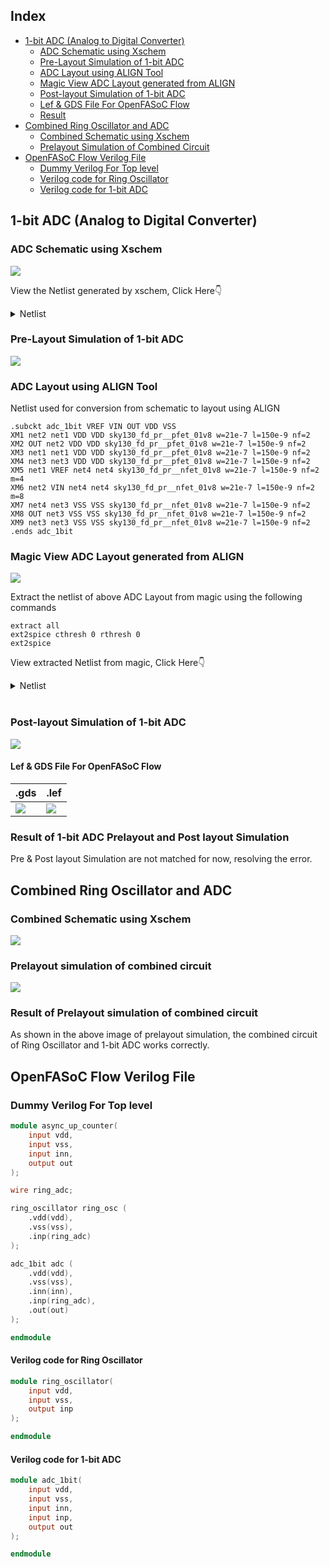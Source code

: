 ## Index
- [1-bit ADC (Analog to Digital Converter)](https://github.com/syedimaduddin/msvsd4bituc/tree/main/Week-5#1-bit-adc-analog-to-digital-converter)
    * [ADC Schematic using Xschem](https://github.com/syedimaduddin/msvsd4bituc/tree/main/Week-5#adc-schematic-using-xschem)
    * [Pre-Layout Simulation of 1-bit ADC](https://github.com/syedimaduddin/msvsd4bituc/tree/main/Week-5#pre-layout-simulation-of-1-bit-adc)
    * [ADC Layout using ALIGN Tool](https://github.com/syedimaduddin/msvsd4bituc/tree/main/Week-5#adc-layout-using-align-tool)
    * [Magic View ADC Layout generated from ALIGN](https://github.com/syedimaduddin/msvsd4bituc/tree/main/Week-5#magic-view-adc-layout-generated-from-align)
    * [Post-layout Simulation of 1-bit ADC](https://github.com/syedimaduddin/msvsd4bituc/tree/main/Week-5#post-layout-simulation-of-1-bit-adc)
    * [Lef & GDS File For OpenFASoC Flow](https://github.com/syedimaduddin/msvsd4bituc/edit/main/Week-5#lef--gds-file-for-openfasoc-flow)
    * [Result](https://github.com/syedimaduddin/msvsd4bituc/tree/main/Week-5#result)
- [Combined Ring Oscillator and ADC](https://github.com/syedimaduddin/msvsd4bituc/edit/main/Week-5#combined-ring-oscillator-and-adc)
    * [Combined Schematic using Xschem](https://github.com/syedimaduddin/msvsd4bituc/edit/main/Week-5#combined-schematic-using-xschem)
    * [Prelayout Simulation of Combined Circuit](https://github.com/syedimaduddin/msvsd4bituc/edit/main/Week-5#prelayout-simulation-of-combined-circuit)
- [OpenFASoC Flow Verilog File](https://github.com/syedimaduddin/msvsd4bituc/tree/main/Week-5#openfasoc-flow-verilog-file)
    * [Dummy Verilog For Top level](https://github.com/syedimaduddin/msvsd4bituc/tree/main/Week-5#dummy-verilog-for-top-level)
    * [Verilog code for Ring Oscillator](https://github.com/syedimaduddin/msvsd4bituc/edit/main/Week-5#verilog-code-for-ring-oscillator)
    * [Verilog code for 1-bit ADC](https://github.com/syedimaduddin/msvsd4bituc/edit/main/Week-5#verilog-code-for-1-bit-adc)

## 1-bit ADC (Analog to Digital Converter)

### ADC Schematic using Xschem
<img src="./Images/adc_prelayout_schematic.png">

View the Netlist generated by xschem, Click Here👇
<details><summary>Netlist</summary>

```
** sch_path: /home/syedimaduddin/Desktop/VSD_PD_Research_Program/Week-5/xschem/adc_1bit.sch
**.subckt adc_1bit
XM1 net4 net2 VDD VDD sky130_fd_pr__pfet_01v8 L=0.15 W=1 nf=1 ad='int((nf+1)/2) * W/nf * 0.29' as='int((nf+2)/2) * W/nf * 0.29'
+ pd='2*int((nf+1)/2) * (W/nf + 0.29)' ps='2*int((nf+2)/2) * (W/nf + 0.29)' nrd='0.29 / W' nrs='0.29 / W'
+ sa=0 sb=0 sd=0 mult=1 m=1
XM2 out net4 VDD VDD sky130_fd_pr__pfet_01v8 L=0.15 W=1 nf=1 ad='int((nf+1)/2) * W/nf * 0.29' as='int((nf+2)/2) * W/nf * 0.29'
+ pd='2*int((nf+1)/2) * (W/nf + 0.29)' ps='2*int((nf+2)/2) * (W/nf + 0.29)' nrd='0.29 / W' nrs='0.29 / W'
+ sa=0 sb=0 sd=0 mult=1 m=1
XM3 net2 net2 VDD VDD sky130_fd_pr__pfet_01v8 L=0.15 W=1 nf=1 ad='int((nf+1)/2) * W/nf * 0.29' as='int((nf+2)/2) * W/nf * 0.29'
+ pd='2*int((nf+1)/2) * (W/nf + 0.29)' ps='2*int((nf+2)/2) * (W/nf + 0.29)' nrd='0.29 / W' nrs='0.29 / W'
+ sa=0 sb=0 sd=0 mult=1 m=1
XM4 net1 net1 VDD VDD sky130_fd_pr__pfet_01v8 L=0.15 W=1 nf=1 ad='int((nf+1)/2) * W/nf * 0.29' as='int((nf+2)/2) * W/nf * 0.29'
+ pd='2*int((nf+1)/2) * (W/nf + 0.29)' ps='2*int((nf+2)/2) * (W/nf + 0.29)' nrd='0.29 / W' nrs='0.29 / W'
+ sa=0 sb=0 sd=0 mult=1 m=1
XM5 net2 in1 net3 net3 sky130_fd_pr__nfet_01v8 L=0.15 W=1 nf=1 ad='int((nf+1)/2) * W/nf * 0.29' as='int((nf+2)/2) * W/nf * 0.29'
+ pd='2*int((nf+1)/2) * (W/nf + 0.29)' ps='2*int((nf+2)/2) * (W/nf + 0.29)' nrd='0.29 / W' nrs='0.29 / W'
+ sa=0 sb=0 sd=0 mult=1 m=1
XM6 net4 in2 net3 net3 sky130_fd_pr__nfet_01v8 L=0.15 W=1 nf=1 ad='int((nf+1)/2) * W/nf * 0.29' as='int((nf+2)/2) * W/nf * 0.29'
+ pd='2*int((nf+1)/2) * (W/nf + 0.29)' ps='2*int((nf+2)/2) * (W/nf + 0.29)' nrd='0.29 / W' nrs='0.29 / W'
+ sa=0 sb=0 sd=0 mult=1 m=1
XM7 net1 net1 GND GND sky130_fd_pr__nfet_01v8 L=0.15 W=1 nf=1 ad='int((nf+1)/2) * W/nf * 0.29' as='int((nf+2)/2) * W/nf * 0.29'
+ pd='2*int((nf+1)/2) * (W/nf + 0.29)' ps='2*int((nf+2)/2) * (W/nf + 0.29)' nrd='0.29 / W' nrs='0.29 / W'
+ sa=0 sb=0 sd=0 mult=1 m=1
XM8 net3 net1 GND GND sky130_fd_pr__nfet_01v8 L=0.15 W=1 nf=1 ad='int((nf+1)/2) * W/nf * 0.29' as='int((nf+2)/2) * W/nf * 0.29'
+ pd='2*int((nf+1)/2) * (W/nf + 0.29)' ps='2*int((nf+2)/2) * (W/nf + 0.29)' nrd='0.29 / W' nrs='0.29 / W'
+ sa=0 sb=0 sd=0 mult=1 m=1
XM9 out net1 GND GND sky130_fd_pr__nfet_01v8 L=0.15 W=1 nf=1 ad='int((nf+1)/2) * W/nf * 0.29' as='int((nf+2)/2) * W/nf * 0.29'
+ pd='2*int((nf+1)/2) * (W/nf + 0.29)' ps='2*int((nf+2)/2) * (W/nf + 0.29)' nrd='0.29 / W' nrs='0.29 / W'
+ sa=0 sb=0 sd=0 mult=1 m=1
Vdd VDD GND 1.8
.save i(vdd)
V1 in1 GND 1.2
.save i(v1)
V2 in2 GND sin(1.5 1.5 50meg 0.5n)
.save i(v2)
**** begin user architecture code
.lib /usr/local/share/pdk/sky130A/libs.tech/ngspice/sky130.lib.spice tt
.tran 4n 100n
.save all
**** end user architecture code
**.ends
.GLOBAL VDD
.GLOBAL GND
.end
```
</details>

### Pre-Layout Simulation of 1-bit ADC
<img src="./Images/adc_prelayout_in_out_waveform.png">


### ADC Layout using ALIGN Tool
Netlist used for conversion from schematic to layout using ALIGN
```
.subckt adc_1bit VREF VIN OUT VDD VSS
XM1 net2 net1 VDD VDD sky130_fd_pr__pfet_01v8 w=21e-7 l=150e-9 nf=2
XM2 OUT net2 VDD VDD sky130_fd_pr__pfet_01v8 w=21e-7 l=150e-9 nf=2
XM3 net1 net1 VDD VDD sky130_fd_pr__pfet_01v8 w=21e-7 l=150e-9 nf=2
XM4 net3 net3 VDD VDD sky130_fd_pr__pfet_01v8 w=21e-7 l=150e-9 nf=2
XM5 net1 VREF net4 net4 sky130_fd_pr__nfet_01v8 w=21e-7 l=150e-9 nf=2 m=4
XM6 net2 VIN net4 net4 sky130_fd_pr__nfet_01v8 w=21e-7 l=150e-9 nf=2 m=8
XM7 net4 net3 VSS VSS sky130_fd_pr__nfet_01v8 w=21e-7 l=150e-9 nf=2
XM8 OUT net3 VSS VSS sky130_fd_pr__nfet_01v8 w=21e-7 l=150e-9 nf=2
XM9 net3 net3 VSS VSS sky130_fd_pr__nfet_01v8 w=21e-7 l=150e-9 nf=2
.ends adc_1bit
```

### Magic View ADC Layout generated from ALIGN
<img src="./Images/adc_align_layout.png">


Extract the netlist of above ADC Layout from magic using the following commands

```
extract all
ext2spice cthresh 0 rthresh 0
ext2spice
```
View extracted Netlist from magic, Click Here👇
<details><summary>Netlist</summary>

```
* SPICE3 file created from ADC_1BIT_0.ext - technology: sky130A
V1 VDD GND 1.8
.save i(v1)
V2 VSS GND 0
.save i(v2)
V3 VIN GND sin(0.9 0.9 50Meg 0 0 0)
.save i(v3)
V4 VREF GND 0.9
.save i(v4)
x1 VSS VDD OUT VREF VIN adc_1bit
**** begin user architecture code
.lib /usr/local/share/pdk/sky130A/libs.tech/ngspice/sky130.lib.spice tt
.control
save all
tran 0.01n 100n
plot vin out vref
.endc
**** end user architecture code
.subckt adc_1bit VSS VDD OUT VREF VIN
X0 m1_226_1568# m1_226_1568# m1_398_728# m1_398_728# sky130_fd_pr__pfet_01v8 ad=5.88e+11p pd=4.76e+06u as=3.927e+12p ps=3.314e+07u w=2.1e+06u l=150000u
X1 m1_398_728# m1_226_1568# m1_226_1568# m1_398_728# sky130_fd_pr__pfet_01v8 ad=0p pd=0u as=0p ps=0u w=2.1e+06u l=150000u
X2 li_663_571# m1_226_1568# m1_398_728# m1_398_728# sky130_fd_pr__pfet_01v8 ad=5.88e+11p pd=4.76e+06u as=0p ps=0u w=2.1e+06u l=150000u
X3 m1_398_728# m1_226_1568# li_663_571# m1_398_728# sky130_fd_pr__pfet_01v8 ad=0p pd=0u as=0p ps=0u w=2.1e+06u l=150000u
X4 m1_1430_644# m1_1430_644# m1_398_728# m1_398_728# sky130_fd_pr__pfet_01v8 ad=5.88e+11p pd=4.76e+06u as=0p ps=0u w=2.1e+06u l=150000u
X5 m1_398_728# m1_1430_644# m1_1430_644# m1_398_728# sky130_fd_pr__pfet_01v8 ad=0p pd=0u as=0p ps=0u w=2.1e+06u l=150000u
X6 li_663_571# VIN VSUBS VSUBS sky130_fd_pr__nfet_01v8 ad=4.704e+12p pd=3.808e+07u as=1.1508e+13p ps=9.496e+07u w=2.1e+06u l=150000u
X7 VSUBS VIN li_663_571# VSUBS sky130_fd_pr__nfet_01v8 ad=0p pd=0u as=0p ps=0u w=2.1e+06u l=150000u
X8 VSUBS VIN li_663_571# VSUBS sky130_fd_pr__nfet_01v8 ad=0p pd=0u as=0p ps=0u w=2.1e+06u l=150000u
X9 li_663_571# VIN VSUBS VSUBS sky130_fd_pr__nfet_01v8 ad=0p pd=0u as=0p ps=0u w=2.1e+06u l=150000u
X10 VSUBS VIN li_663_571# VSUBS sky130_fd_pr__nfet_01v8 ad=0p pd=0u as=0p ps=0u w=2.1e+06u l=150000u
X11 VSUBS VIN li_663_571# VSUBS sky130_fd_pr__nfet_01v8 ad=0p pd=0u as=0p ps=0u w=2.1e+06u l=150000u
X12 li_663_571# VIN VSUBS VSUBS sky130_fd_pr__nfet_01v8 ad=0p pd=0u as=0p ps=0u w=2.1e+06u l=150000u
X13 li_663_571# VIN VSUBS VSUBS sky130_fd_pr__nfet_01v8 ad=0p pd=0u as=0p ps=0u w=2.1e+06u l=150000u
X14 VSUBS VIN li_663_571# VSUBS sky130_fd_pr__nfet_01v8 ad=0p pd=0u as=0p ps=0u w=2.1e+06u l=150000u
X15 li_663_571# VIN VSUBS VSUBS sky130_fd_pr__nfet_01v8 ad=0p pd=0u as=0p ps=0u w=2.1e+06u l=150000u
X16 li_663_571# VIN VSUBS VSUBS sky130_fd_pr__nfet_01v8 ad=0p pd=0u as=0p ps=0u w=2.1e+06u l=150000u
X17 VSUBS VIN li_663_571# VSUBS sky130_fd_pr__nfet_01v8 ad=0p pd=0u as=0p ps=0u w=2.1e+06u l=150000u
X18 VSUBS VIN li_663_571# VSUBS sky130_fd_pr__nfet_01v8 ad=0p pd=0u as=0p ps=0u w=2.1e+06u l=150000u
X19 VSUBS VIN li_663_571# VSUBS sky130_fd_pr__nfet_01v8 ad=0p pd=0u as=0p ps=0u w=2.1e+06u l=150000u
X20 li_663_571# VIN VSUBS VSUBS sky130_fd_pr__nfet_01v8 ad=0p pd=0u as=0p ps=0u w=2.1e+06u l=150000u
X21 li_663_571# VIN VSUBS VSUBS sky130_fd_pr__nfet_01v8 ad=0p pd=0u as=0p ps=0u w=2.1e+06u l=150000u
X22 OUT m1_1430_644# VSUBS VSUBS sky130_fd_pr__nfet_01v8 ad=5.88e+11p pd=4.76e+06u as=0p ps=0u w=2.1e+06u l=150000u
X23 VSUBS m1_1430_644# OUT VSUBS sky130_fd_pr__nfet_01v8 ad=0p pd=0u as=0p ps=0u w=2.1e+06u l=150000u
X24 m1_1430_644# m1_1430_644# VSUBS VSUBS sky130_fd_pr__nfet_01v8 ad=5.88e+11p pd=4.76e+06u as=0p ps=0u w=2.1e+06u l=150000u
X25 VSUBS m1_1430_644# m1_1430_644# VSUBS sky130_fd_pr__nfet_01v8 ad=0p pd=0u as=0p ps=0u w=2.1e+06u l=150000u
X26 VSUBS m1_1430_644# VSUBS VSUBS sky130_fd_pr__nfet_01v8 ad=0p pd=0u as=0p ps=0u w=2.1e+06u l=150000u
X27 VSUBS m1_1430_644# VSUBS VSUBS sky130_fd_pr__nfet_01v8 ad=0p pd=0u as=0p ps=0u w=2.1e+06u l=150000u
X28 m1_226_1568# NMOS_S_4702537_X4_Y1_1679068307_0/a_200_252# VSUBS VSUBS sky130_fd_pr__nfet_01v8 ad=2.352e+12p pd=1.904e+07u as=0p ps=0u w=2.1e+06u l=150000u
X29 m1_226_1568# NMOS_S_4702537_X4_Y1_1679068307_0/a_200_252# VSUBS VSUBS sky130_fd_pr__nfet_01v8 ad=0p pd=0u as=0p ps=0u w=2.1e+06u l=150000u
X30 VSUBS NMOS_S_4702537_X4_Y1_1679068307_0/a_200_252# m1_226_1568# VSUBS sky130_fd_pr__nfet_01v8 ad=0p pd=0u as=0p ps=0u w=2.1e+06u l=150000u
X31 VSUBS NMOS_S_4702537_X4_Y1_1679068307_0/a_200_252# m1_226_1568# VSUBS sky130_fd_pr__nfet_01v8 ad=0p pd=0u as=0p ps=0u w=2.1e+06u l=150000u
X32 m1_226_1568# NMOS_S_4702537_X4_Y1_1679068307_0/a_200_252# VSUBS VSUBS sky130_fd_pr__nfet_01v8 ad=0p pd=0u as=0p ps=0u w=2.1e+06u l=150000u
X33 m1_226_1568# NMOS_S_4702537_X4_Y1_1679068307_0/a_200_252# VSUBS VSUBS sky130_fd_pr__nfet_01v8 ad=0p pd=0u as=0p ps=0u w=2.1e+06u l=150000u
X34 VSUBS NMOS_S_4702537_X4_Y1_1679068307_0/a_200_252# m1_226_1568# VSUBS sky130_fd_pr__nfet_01v8 ad=0p pd=0u as=0p ps=0u w=2.1e+06u l=150000u
X35 VSUBS NMOS_S_4702537_X4_Y1_1679068307_0/a_200_252# m1_226_1568# VSUBS sky130_fd_pr__nfet_01v8 ad=0p pd=0u as=0p ps=0u w=2.1e+06u l=150000u
X36 OUT li_663_571# m1_398_728# m1_398_728# sky130_fd_pr__pfet_01v8 ad=5.88e+11p pd=4.76e+06u as=0p ps=0u w=2.1e+06u l=150000u
X37 m1_398_728# li_663_571# OUT m1_398_728# sky130_fd_pr__pfet_01v8 ad=0p pd=0u as=0p ps=0u w=2.1e+06u l=150000u
C0 VREF VSS 0.02fF
C1 m1_226_1568# VDD 0.19fF
C2 li_663_571# VSUBS 0.10fF
C3 VSUBS m1_398_728# 0.00fF
C4 m1_1430_644# m1_226_1568# 0.01fF
C5 OUT li_663_571# 0.68fF
C6 OUT m1_398_728# 0.80fF
C7 OUT VIN 0.00fF
C8 m1_226_1568# VSS 0.09fF
C9 VREF m1_226_1568# 0.01fF
C10 li_663_571# VDD 1.54fF
C11 VDD VIN 0.01fF
C12 m1_1430_644# li_663_571# 0.14fF
C13 m1_1430_644# m1_398_728# 1.90fF
C14 m1_1430_644# VIN 0.01fF
C15 OUT VSUBS 0.10fF
C16 li_663_571# VSS 0.62fF
C17 VREF li_663_571# 0.00fF
C18 VSS VIN 0.14fF
C19 VREF VIN 0.03fF
C20 OUT VDD 0.33fF
C21 m1_1430_644# VSUBS 0.85fF
C22 OUT m1_1430_644# 0.37fF
C23 li_663_571# m1_226_1568# 0.45fF
C24 m1_226_1568# m1_398_728# 2.07fF
C25 OUT VSS 0.01fF
C26 m1_1430_644# VDD 0.37fF
C27 m1_226_1568# NMOS_S_4702537_X4_Y1_1679068307_0/a_200_252# 0.35fF
C28 li_663_571# m1_398_728# 1.77fF
C29 li_663_571# VIN 0.73fF
C30 VSS VDD 0.31fF
C31 VREF VDD 0.02fF
C32 m1_1430_644# VSS 0.28fF
C33 OUT m1_226_1568# 0.00fF
.ends
```
</details>

<br>

### Post-layout Simulation of 1-bit ADC
<img src="./Images/adc_postlayout_in-out_waveform.png">

#### Lef & GDS File For OpenFASoC Flow
|.gds|.lef|
|-|-|
|<img src="./Images/adc_align_gds.png">| <img src="./Images/adc_align_lef.png">|



### Result of 1-bit ADC Prelayout and Post layout Simulation
Pre & Post layout Simulation are not matched for now, resolving the error.



## Combined Ring Oscillator and ADC

### Combined Schematic using Xschem
<img src="./Images/combined_schematic_xschem.png">

### Prelayout simulation of combined circuit
<img src="./Images/combined_prelayout_simulation.png">

### Result of Prelayout simulation of combined circuit
As shown in the above image of prelayout simulation, the combined circuit of Ring Oscillator and 1-bit ADC works correctly.


## OpenFASoC Flow Verilog File

### Dummy Verilog For Top level
```verilog
module async_up_counter(
    input vdd,
    input vss,
    input inn,
    output out
);

wire ring_adc;

ring_oscillator ring_osc (
    .vdd(vdd),
    .vss(vss),
    .inp(ring_adc)
);

adc_1bit adc (
    .vdd(vdd),
    .vss(vss),
    .inn(inn),
    .inp(ring_adc),
    .out(out)
);

endmodule
```

#### Verilog code for Ring Oscillator
```verilog
module ring_oscillator(
    input vdd,
    input vss,
    output inp
);

endmodule
```

#### Verilog code for 1-bit ADC
```verilog
module adc_1bit(
    input vdd,
    input vss,
    input inn,
    input inp,
    output out
);

endmodule
```

